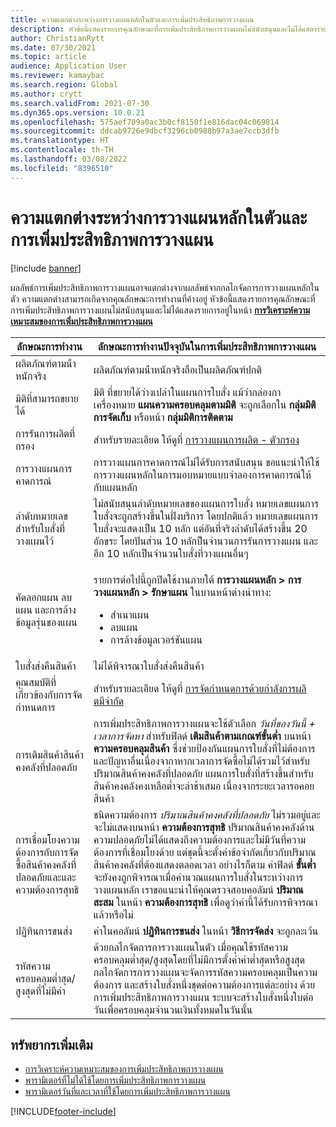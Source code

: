 ```yaml
---
title: ความแตกต่างระหว่างการวางแผนหลักในตัวและการเพิ่มประสิทธิภาพการวางแผน
description: หัวข้อนี้แสดงรายการคุณลักษณะที่การเพิ่มประสิทธิภาพการวางแผนไม่สนับสนุนและไม่ได้แสดงรายการอยู่ในหน้าการวิเคราะห์ความเหมาะสมของการเพิ่มประสิทธิภาพการวางแผน
author: ChristianRytt
ms.date: 07/30/2021
ms.topic: article
audience: Application User
ms.reviewer: kamaybac
ms.search.region: Global
ms.author: crytt
ms.search.validFrom: 2021-07-30
ms.dyn365.ops.version: 10.0.21
ms.openlocfilehash: 575aef709a0ac3b0cf8150f1e816dac04c069814
ms.sourcegitcommit: ddcab9726e9dbcf3296cb0988b97a3ae7ccb3dfb
ms.translationtype: HT
ms.contentlocale: th-TH
ms.lasthandoff: 03/08/2022
ms.locfileid: "8396510"
---
```

# <a name="differences-between-built-in-master-planning-and-planning-optimization"></a>ความแตกต่างระหว่างการวางแผนหลักในตัวและการเพิ่มประสิทธิภาพการวางแผน

[!include [banner](../../includes/banner.md)]

ผลลัพธ์การเพิ่มประสิทธิภาพการวางแผนอาจแตกต่างจากผลลัพธ์จากกลไกจัดการการวางแผนหลักในตัว ความแตกต่างสามารถเกิดจากคุณลักษณะการทำงานที่ค้างอยู่ หัวข้อนี้แสดงรายการคุณลักษณะที่การเพิ่มประสิทธิภาพการวางแผนไม่สนับสนุนและไม่ได้แสดงรายการอยู่ในหน้า **[การวิเคราะห์ความเหมาะสมของการเพิ่มประสิทธิภาพการวางแผน](planning-optimization-fit-analysis.md)**

| ลักษณะการทำงาน | ลักษณะการทำงานปัจจุบันในการเพิ่มประสิทธิภาพการวางแผน |
|---|---|
| ผลิตภัณฑ์ตามน้ําหนักจริง | ผลิตภัณฑ์ตามน้ําหนักจริงถือเป็นผลิตภัณฑ์ปกติ|
| มิติที่สามารถขยายได้ | มิติ ที่ขยายได้ว่างเปล่าในแผนการใบสั่ง แม้ว่ากล่องกาเครื่องหมาย **แผนความครอบคลุมตามมิติ** จะถูกเลือกใน **กลุ่มมิติการจัดเก็บ** หรือหน้า **กลุ่มมิติการติดตาม** |
| การรันการผลิตที่กรอง | สำหรับรายละเอียด ให้ดูที่ [การวางแผนการผลิต - ตัวกรอง](production-planning.md#filters) |
| การวางแผนการคาดการณ์ | การวางแผนการคาดการณ์ไม่ได้รับการสนับสนุน ขอแนะนำให้ใช้การวางแผนหลักในการมอบหมายแบบจำลองการคาดการณ์ให้กับแผนหลัก |
| ลำดับหมายเลขสำหรับใบสั่งที่วางแผนไว้ | ไม่สนับสนุนลำดับหมายเลขของแผนการใบสั่ง หมายเลขแผนการใบสั่งจะถูกสร้างขึ้นในฝั่งบริการ โดยปกติแล้ว หมายเลขแผนการใบสั่งจะแสดงเป็น 10 หลัก แต่อันที่จริงลำดับได้สร้างขึ้น 20 อักขระ โดยปันส่วน 10 หลักป็นจำนวนการรันการวางแผน และอีก 10 หลักเป็นจำนวนใบสั่งที่วางแผนอื่นๆ |
| คัดลอกแผน ลบแผน และการล้างข้อมูลรุ่นของแผน | <p>รายการต่อไปนี้ถูกปิดใช้งานภายใต้ **การวางแผนหลัก \> การวางแผนหลัก \> รักษาแผน** ในบานหน้าต่างนําทาง:</p><ul><li>สําเนาแผน</li><li>ลบแผน</li><li>การล้างข้อมูลเวอร์ชันแผน</li></ul> |
| ใบสั่งส่งคืนสินค้า | ไม่ได้พิจารณาใบสั่งส่งคืนสินค้า |
| คุณสมบัติที่เกี่ยวข้องกับการจัดกำหนดการ | สำหรับรายละเอียด ให้ดูที่ [การจัดกําหนดการด้วยกําลังการผลิตมีจํากัด](infinite-capacity-planning.md#limitations) |
| การเติมสินค้าสินค้าคงคลังที่ปลอดภัย | การเพิ่มประสิทธิภาพการวางแผนจะใช้ตัวเลือก *วันที่ของวันนี้ + เวลาการจัดหา* สำหรับฟิลด์ **เติมสินค้าตามเกณฑ์ขั้นต่ำ** บนหน้า **ความครอบคลุมสินค้า** ซึ่งช่วยป้องกันแผนการใบสั่งที่ไม่ต้องการและปัญหาอื่นเนื่องจากาหากเวลาการจัดซื้อไม่ได้รวมไว้สำหรับปริมาณสินค้าคงคลังที่ปลอดภัย แผนการใบสั่งที่สร้างขึ้นสำหรับสินค้าคงคลังคงเหลือต่ำจะล่าช้าเสมอ เนื่องจากระยะเวลารอคอยสินค้า |
| การเชื่อมโยงความต้องการกับการจัดซื้อสินค้าคงคลังที่ปลอดภัยและและความต้องการสุทธิ | ชนิดความต้องการ *ปริมาณสินค้าคงคลังที่ปลอดภัย* ไม่รวมอยู่และจะไม่แสดงบนหน้า **ความต้องการสุทธิ** ปริมาณสินค้าคงคลังด้านความปลอดภัยไม่ได้แสดงถึงความต้องการและไม่มีวันที่ความต้องการที่เชื่อมโยงด้วย แต่ชุดนี้จะตั้งค่าข้อจำกัดเกี่ยวกับปริมาณสินค้าคงคลังที่ต้องแสดงตลอดเวลา อย่างไรก็ตาม ค่าฟิลด์ **ขั้นต่ำ** จะยังคงถูกพิจารณาเมื่อคํานวณแผนการใบสั่งในระหว่างการวางแผนหลัก เราขอแนะนำให้คุณตรวจสอบคอลัมน์ **ปริมาณสะสม** ในหน้า **ความต้องการสุทธิ** เพื่อดูว่าค่านี้ได้รับการพิจารณาแล้วหรือไม่ |
| ปฏิทินการขนส่ง | ค่าในคอลัมน์ **ปฏิทินการขนส่ง** ในหน้า **วิธีการจัดส่ง** จะถูกละเว้น |
| รหัสความครอบคลุมต่ำสุด/สูงสุดที่ไม่มีค่า| ด้วยกลไกจัดการการวางแผนในตัว เมื่อคุณใช้รหัสความครอบคลุมต่ำสุด/สูงสุดโดยที่ไม่มีการตั้งค่าค่าต่ำสุดหรือสูงสุด กลไกจัดการการวางแผนจะจัดการรหัสความครอบคลุมเป็นความต้องการ และสร้างใบสั่งหนึ่งชุดต่อความต้องการแต่ละอย่าง ด้วยการเพิ่มประสิทธิภาพการวางแผน ระบบจะสร้างใบสั่งหนึ่งใบต่อวันเพื่อครอบคลุมจำนวนเงินทั้งหมดในวันนั้น  |

## <a name="additional-resources"></a>ทรัพยากรเพิ่มเติม

- [การวิเคราะห์ความเหมาะสมของการเพิ่มประสิทธิภาพการวางแผน](planning-optimization-fit-analysis.md)
- [พารามิเตอร์ที่ไม่ได้ใช้โดยการเพิ่มประสิทธิภาพการวางแผน](not-used-parameters.md)
- [พารามิเตอร์วันที่และเวลาที่ใช้โดยการเพิ่มประสิทธิภาพการวางแผน](date-time-used.md)

[!INCLUDE[footer-include](../../../includes/footer-banner.md)]
